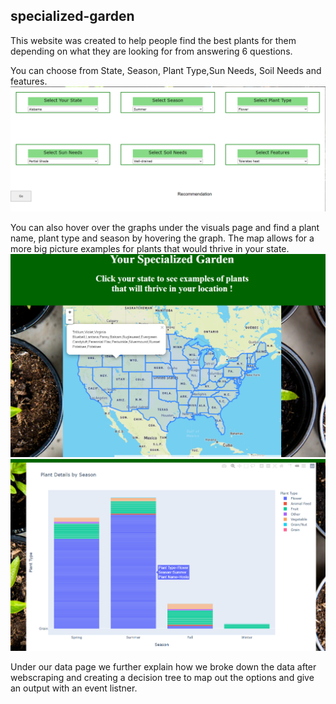 ## specialized-garden
This website was created to help people find the best plants for them depending on what they are looking for from answering 6 questions. 

You can choose from State, Season, Plant Type,Sun Needs, Soil Needs and features. 
![buttons](https://github.com/Lizbetheli/specialized-garden/blob/main/static/image/buttons.PNG?raw=true)

You can also hover over the graphs under the visuals page and find a plant name, plant type and season by hovering the graph. The map allows for a more big picture examples for plants that would thrive in your state.
![map](https://github.com/Lizbetheli/specialized-garden/blob/main/static/image/mapv.PNG?raw=true)
![visual](https://github.com/Lizbetheli/specialized-garden/blob/main/static/image/visual1.PNG?raw=true)


Under our data page we further explain how we broke down the data after webscraping and creating a decision tree to map out the options and give an output with an event listner. 
